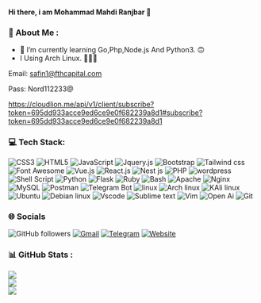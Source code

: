 #### Hi there, i am Mohammad Mahdi Ranjbar 👋

### 💫 About Me :
- 🌱 I’m currently learning Go,Php,Node.js And Python3. 🙃
- I Using  Arch Linux. 🐲💪🏻

Email: safin1@fthcapital.com

Pass: Nord112233@

https://cloudlion.me/api/v1/client/subscribe?token=695dd933acce9ed6ce9e0f682239a8d1#subscribe?token=695dd933acce9ed6ce9e0f682239a8d1


### 💻 Tech Stack:
![CSS3](https://img.shields.io/badge/css3-%231572B6.svg?style=for-the-badge&logo=css3&logoColor=white)
![HTML5](https://img.shields.io/badge/html5-%23E34F26.svg?style=for-the-badge&logo=html5&logoColor=white)
![JavaScript](https://img.shields.io/badge/javascript-%23323330.svg?style=for-the-badge&logo=javascript&logoColor=%23F7DF1E)
![Jquery.js](https://img.shields.io/badge/JQUERY.JS-white.svg?style=for-the-badge&logo=jquery&logoColor=yellowgreen)
![Bootstrap](https://img.shields.io/badge/bootstrap-%23563D7C.svg?style=for-the-badge&logo=bootstrap&logoColor=white)
![Tailwind css](https://img.shields.io/badge/Tailwind.css-green.svg?style=for-the-badge&logo=tailwindcss&logoColor=white)
![Font Awesome](https://img.shields.io/badge/Font-Awesome-purple.svg?style=for-the-badge&logo=fontawesome&logoColor=white)
![Vue.js](https://img.shields.io/badge/VUE.JS-gray.svg?style=for-the-badge&logo=vuedotjs&logoColor=green)
![React.js](https://img.shields.io/badge/REACT.JS-blue.svg?style=for-the-badge&logo=react&logoColor=white)
![Nest js](https://img.shields.io/badge/NEST.JS-red.svg?style=for-the-badge&logo=nestjs&logoColor=white)
![PHP](https://img.shields.io/badge/php-%23777BB4.svg?style=for-the-badge&logo=php&logoColor=white)
![wordpress](https://img.shields.io/badge/wordpress-:?style=for-the-badge&logoColor=white&color=0073aa&logo=wordpress)
![Shell Script](https://img.shields.io/badge/shell_script-%23121011.svg?style=for-the-badge&logo=gnu-bash&logoColor=white)
![Python](https://img.shields.io/badge/python-3670A0?style=for-the-badge&logo=python&logoColor=ffdd54)
![Flask](https://img.shields.io/badge/flask-%23000.svg?style=for-the-badge&logo=flask&logoColor=white)
![Ruby](https://img.shields.io/badge/Ruby-yellow?style=for-the-badge&logo=ruby&logoColor=black)
![Bash](https://img.shields.io/badge/Bash-purple?style=for-the-badge&logo=gnubash&logoColor=ffdd54)
![Apache](https://img.shields.io/badge/apache-%23D42029.svg?style=for-the-badge&logo=apache&logoColor=white)
![Nginx](https://img.shields.io/badge/nginx-%23009639.svg?style=for-the-badge&logo=nginx&logoColor=white)
![MySQL](https://img.shields.io/badge/mysql-%2300f.svg?style=for-the-badge&logo=mysql&logoColor=white)
![Postman](https://img.shields.io/badge/Postman-FF6C37?style=for-the-badge&logo=postman&logoColor=white)
![Telegram Bot](https://img.shields.io/badge/TELEGRAM-BOT-blue.svg?style=for-the-badge&logo=telegram&logoColor=blue)
![linux](https://img.shields.io/badge/linux-%23000.svg?style=for-the-badge&logo=linux&logoColor=white)
![Arch linux](https://img.shields.io/badge/Arch-linux-pink.svg?style=for-the-badge&logo=archlinux&logoColor=pink)
![KAli linux](https://img.shields.io/badge/Kali-linux-cyan.svg?style=for-the-badge&logo=kalilinux&logoColor=cyan)
![Ubuntu](https://img.shields.io/badge/Ubuntu-FF6C37.svg?style=for-the-badge&logo=ubuntu&logoColor=black)
![Debian linux](https://img.shields.io/badge/Debian-linux-darkblue.svg?style=for-the-badge&logo=debian&logoColor=darkblue)
![Vscode](https://img.shields.io/badge/Vscode-white.svg?style=for-the-badge&logo=visualstudio&logoColor=cyan)
![Sublime text](https://img.shields.io/badge/Sublime-orange.svg?style=for-the-badge&logo=sublimetext&logoColor=white)
![Vim](https://img.shields.io/badge/Vim-pgreen.svg?style=for-the-badge&logo=vim&logoColor=black)
![Open Ai](https://img.shields.io/badge/OpenAi-pink.svg?style=for-the-badge&logo=openai&logoColor=black)
![Git](https://img.shields.io/badge/Git-%23D42029.svg?style=for-the-badge&logo=git&logoColor=white)


### 🌐 Socials
![GitHub followers](https://img.shields.io/github/followers/mohammad-mahdi-dev?logo=github&style=for-the-badge "Follow my GitHub profile!")
[![Gmail](https://img.shields.io/badge/Gmail-D14836?style=for-the-badge&logo=gmail&logoColor=white)](mailto:mohammad.mahdi.dev@gmail.com)
[![Telegram](https://img.shields.io/badge/Telegram-pv-2CA5E0?style=for-the-badge&logo=telegram&logoColor=white)](https://t.me/mohammad_mhdi_dev)
[![Website](https://img.shields.io/badge/website-000000?style=for-the-badge&logo=About.me&logoColor=white)](https://mohammad-mahdi.ir)

### 📊 GitHub Stats :
![](https://github-readme-stats.vercel.app/api?username=mohammad-mahdi-dev&theme=radical&hide_border=false&include_all_commits=true&count_private=true)<br/>
![](https://github-readme-streak-stats.herokuapp.com/?user=mohammad-mahdi-dev&theme=radical&hide_border=false)<br/>
![](https://github-readme-stats.vercel.app/api/top-langs/?username=mohammad-mahdi-dev&theme=radical&hide_border=false&include_all_commits=true&count_private=true&layout=compact)
 

